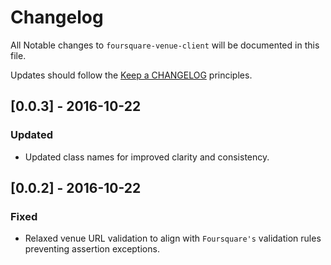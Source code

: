 # Changelog

All Notable changes to `foursquare-venue-client` will be documented in this file.

Updates should follow the [Keep a CHANGELOG](http://keepachangelog.com/) principles.

## [0.0.3] - 2016-10-22

### Updated

- Updated class names for improved clarity and consistency.

## [0.0.2] - 2016-10-22

### Fixed

- Relaxed venue URL validation to align with `Foursquare's` validation rules preventing
assertion exceptions.


